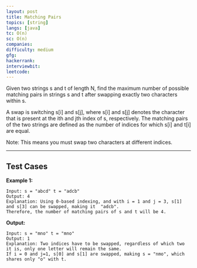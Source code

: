 ```yaml
---
layout: post
title: Matching Pairs
topics: [string]
langs: [java]
tc: O(n)
sc: O(n)
companies: 
difficulty: medium
gfg: 
hackerrank: 
interviewbit: 
leetcode: 
---
```


Given two strings s and t of length N, 
find the maximum number of possible matching pairs in strings s and t after swapping exactly two characters within s.

A swap is switching s[i] and s[j], 
where s[i] and s[j] denotes the character that is present at the ith and jth index of s, respectively. 
The matching pairs of the two strings are defined as the number of indices for which s[i] and t[i] are equal.

Note: This means you must swap two characters at different indices.

---

## Test Cases

**Example 1:** 
```
Input: s = "abcd" t = "adcb"
Output: 4
Explanation: Using 0-based indexing, and with i = 1 and j = 3, s[1] and s[3] can be swapped, making it  "adcb".
Therefore, the number of matching pairs of s and t will be 4.
```

**Output:** 
```
Input: s = "mno" t = "mno"
Output: 1
Explanation: Two indices have to be swapped, regardless of which two it is, only one letter will remain the same. 
If i = 0 and j=1, s[0] and s[1] are swapped, making s = "nmo", which shares only "o" with t.
```